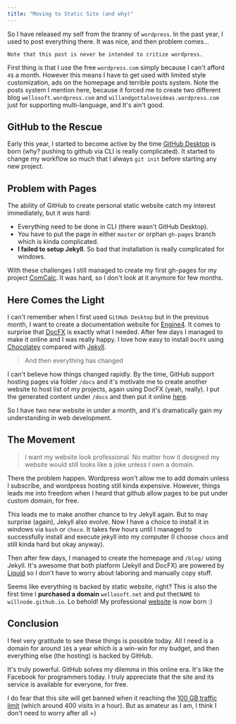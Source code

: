 ```yaml
---
title: "Moving to Static Site (and why)"
---
```


So I have released my self from the tiranny of `wordpress`. In the past year, I used to post everything there. It was nice, and then problem comes...

```
Note that this post is never be intended to critize wordpress.
```

First thing is that I use the free `wordpress.com` simply because I can't afford `4$` a month. However this means I have to get used with limited style customization, ads on the homepage and terrible posts system. Note the posts system I mention here, because it forced me to create two different blog `wellosoft.wordpress.com` and `willandgottaloveideas.wordpress.com` just for supporting multi-language, and It's ain't good.

## GitHub to the Rescue

Early this year, I started to become active by the time [GitHub Desktop][gitdesktop] is born (why? pushing to github via CLI is really complicated). It started to change my workflow so much that I always `git init` before starting any new project.

## Problem with Pages

The ability of GitHub to create personal static website catch my interest immediately, but it *was* hard:

+ Everything need to be done in CLI (there wasn't GitHub Desktop).
+ You have to put the page in either `master` or orphan `gh-pages` branch which is kinda complicated.
+ **I failed to setup Jekyll**. So bad that installation is really complicated for windows.

With these challenges I still managed to create my first gh-pages for my project [ComCalc][comcalc]. It was hard, so I don't look at it anymore for few months.

## Here Comes the Light

I can't remember when I first used `GitHub Desktop` but in the previous month, I want to create a documentation website for [Engine4][engine4]. It comes to surprise that [DocFX][docfx] is exactly what I needed. After few days I managed to make it online and I was really happy. I love how easy to install `DocFX` using [Chocolatey][choco] compared with [Jekyll][jekyll].

> And then everything has changed

I can't believe how things changed rapidly. By the time, GitHub support hosting pages via folder `/docs` and it's motivate me to create another website to host list of my projects, again using DocFX (yeah, really). I put the generated content under `/docs` and then put it online [here][expertise].

So I have two new website in under a month, and it's dramatically gain my understanding in web development.

## The Movement

> I want my website look professional. No matter how it designed my website would still looks like a joke unless I own a domain.

There the problem happen. Wordpress won't allow me to add domain unless I subscribe, and wordpress hosting still kinda expensive. However, things leads me into freedom when I heard that github allow pages to be put under custom domain, for free.

This leads me to make another chance to try Jekyll again. But to may surprise (again), Jekyll also evolve. Now I have a choice to install it in windows via `bash` or `choco`. It takes few hours until I managed to successfully install and execute jekyll into my computer (I choose `choco` and still kinda hard but okay anyway).

Then after few days, I managed to create the homepage and `/blog/` using Jekyll. It's awesome that both platform (Jekyll and DocFX) are powered by [Liquid][liquid] so I don't have to worry about laboring and manually copy stuff.

Seems like everything is backed by static website, right? This is also the first time I **purchased a domain** `wellosoft.net` and put the`CNAME` to `willnode.github.io`. Lo behold! My professional [website][mysite] is now born :)

## Conclusion

I feel very gratitude to see these things is possible today. All I need is a domain for around `10$` a year which is a win-win for my budget, and then everything else (the hosting) is backed by GitHub.

It's truly powerful. GitHub solves my dilemma in this online era. It's like the Facebook for programmers today. I truly appreciate that the site and its service is available for everyone, for free.

I do fear that this site will get banned when it reaching the [100 GB traffic limit][usagelimit] (which around 400 visits in a hour). But as amateur as I am, I think I don't need to worry after all =)

[gitdesktop]: https://desktop.github.com
[jekyll]: https://jekyllrb.com
[choco]: https://chocolatey.org
[docfx]: https://dotnet.github.io/docfx/
[comcalc]: https://willnode.github.io/ComCalc/index.html
[expertise]: https://willnode.github.io/expertise/
[engine4]: http://wellosoft.net/engine4-doc/
[mysite]: http://wellosoft.net
[usagelimit]: https://help.github.com/articles/what-is-github-pages/#usage-limits
[liquid]: https://shopify.github.io/liquid/